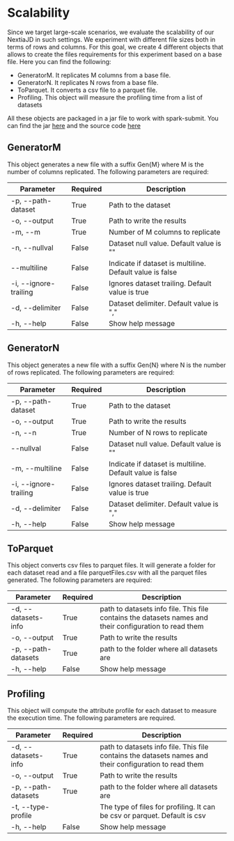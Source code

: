 # Scalability

Since we target large-scale scenarios, we evaluate the scalability
of our NextiaJD in such settings. We experiment with different
file sizes both in terms of rows and columns. For this goal, we create 4 different objects that allows to create the files requirements for this experiment based on a base file. Here you can find the following:

* GeneratorM. It replicates M columns from a base file.
* GeneratorN. It replicates N rows from a base file.
* ToParquet. It converts a csv file to a parquet file.
* Profiling. This object will measure the profiling time from a list of datasets
                                                                                    
All these objects are packaged in a jar file to work with spark-submit. You can find the jar [here]() and the source code [here]()

## GeneratorM

This object generates a new file with a suffix Gen{M} where M is the number of columns replicated. The following parameters are required:


| Parameter             | Required | Description                                              |
|-----------------------|----------|----------------------------------------------------------|
| -p, --path-dataset    | True     | Path to the dataset                                      |
| -o, --output          | True     | Path to write the results                                |
| -m, --m               | True     | Number of M columns to replicate                         |
| -n, --nullval         | False    | Dataset null value. Default value is ""                  |
| --multiline           | False    | Indicate if dataset is multiline. Default value is false |
| -i, --ignore-trailing | False    | Ignores dataset trailing. Default value is true          |
| -d, --delimiter       | False    | Dataset delimiter. Default value is ","                  |
| -h, --help            | False    | Show help message                                        |

## GeneratorN

This object generates a new file with a suffix Gen{N} where N is the number of rows replicated. The following parameters are required:  

| Parameter             | Required | Description                                              |
|-----------------------|----------|----------------------------------------------------------|
| -p, --path-dataset    | True     | Path to the dataset                                      |
| -o, --output          | True     | Path to write the results                                |
| -n, --n               | True     | Number of N rows to replicate                            |
| --nullval             | False    | Dataset null value. Default value is ""                  |
| -m, --multiline       | False    | Indicate if dataset is multiline. Default value is false |
| -i, --ignore-trailing | False    | Ignores dataset trailing. Default value is true          |
| -d, --delimiter       | False    | Dataset delimiter. Default value is ","                  |
| -h, --help            | False    | Show help message                                        |

## ToParquet

This object converts csv files to parquet files. It will generate a folder for each dataset read and a file parquetFiles.csv with all the parquet files generated. The following parameters are required:

| Parameter           | Required | Description                                                                                            |
|---------------------|----------|--------------------------------------------------------------------------------------------------------|
| -d, --datasets-info | True     | path to datasets info file. This file contains the datasets names and their configuration to read them |
| -o, --output        | True     | Path to write the results                                                                              |
| -p, --path-datasets | True     | path to the folder where all datasets are                                                              |
| -h, --help          | False    | Show help message  

## Profiling

This object will compute the attribute profile for each dataset to measure the execution time. The following parameters are required.

| Parameter           | Required | Description                                                                                            |
|---------------------|----------|--------------------------------------------------------------------------------------------------------|
| -d, --datasets-info | True     | path to datasets info file. This file contains the datasets names and their configuration to read them |
| -o, --output        | True     | Path to write the results                                                                              |
| -p, --path-datasets | True     | path to the folder where all datasets are                                                              |
| -t, --type-profile  |          | The type of files for profiling. It can be csv or parquet. Default is csv                              |
| -h, --help          | False    | Show help message                                                                                      |
